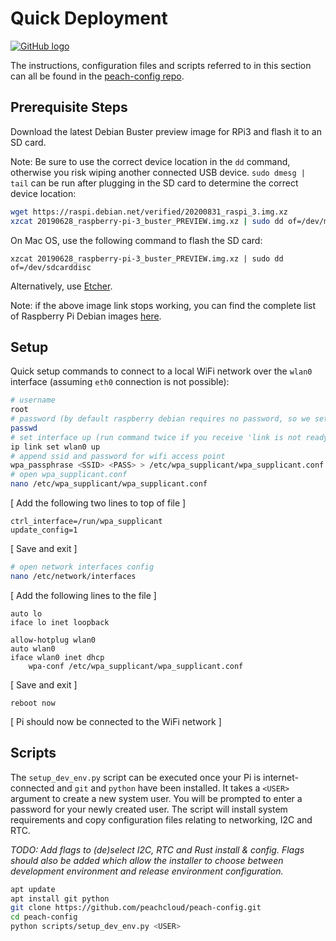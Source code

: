 # Quick Deployment

[![GitHub logo](/assets/github_logo.png "peach-config GitHub repository")](https://github.com/peachcloud/peach-config)

The instructions, configuration files and scripts referred to in this section can all be found in the [peach-config repo](https://github.com/peachcloud/peach-config).

## Prerequisite Steps

Download the latest Debian Buster preview image for RPi3 and flash it to an SD card.

Note: Be sure to use the correct device location in the `dd` command, otherwise you risk wiping another connected USB device. `sudo dmesg | tail` can be run after plugging in the SD card to determine the correct device location:

```bash
wget https://raspi.debian.net/verified/20200831_raspi_3.img.xz
xzcat 20190628_raspberry-pi-3_buster_PREVIEW.img.xz | sudo dd of=/dev/mmcblk0 bs=64k oflag=dsync status=progress
```

On Mac OS, use the following command to flash the SD card:

`xzcat 20190628_raspberry-pi-3_buster_PREVIEW.img.xz | sudo dd of=/dev/sdcarddisc`

Alternatively, use [Etcher](https://www.balena.io/etcher/).

Note: if the above image link stops working, you can find the complete list of Raspberry Pi Debian images [here](https://raspi.debian.net/tested-images/).

## Setup

Quick setup commands to connect to a local WiFi network over the `wlan0` interface (assuming `eth0` connection is not possible):

```bash
# username
root
# password (by default raspberry debian requires no password, so we set the password for root here)
passwd
# set interface up (run command twice if you receive 'link is not ready' error on first try)
ip link set wlan0 up
# append ssid and password for wifi access point
wpa_passphrase <SSID> <PASS> > /etc/wpa_supplicant/wpa_supplicant.conf
# open wpa_supplicant.conf
nano /etc/wpa_supplicant/wpa_supplicant.conf
```

[ Add the following two lines to top of file ]

```plaintext
ctrl_interface=/run/wpa_supplicant
update_config=1
```

[ Save and exit ]

```bash
# open network interfaces config
nano /etc/network/interfaces
```

[ Add the following lines to the file ]

```plaintext
auto lo
iface lo inet loopback

allow-hotplug wlan0
auto wlan0
iface wlan0 inet dhcp
    wpa-conf /etc/wpa_supplicant/wpa_supplicant.conf
```

[ Save and exit ]

`reboot now`

[ Pi should now be connected to the WiFi network ]

## Scripts

The `setup_dev_env.py` script can be executed once your Pi is internet-connected and `git` and `python` have been installed. It takes a `<USER>` argument to create a new system user. You will be prompted to enter a password for your newly created user. The script will install system requirements and copy configuration files relating to networking, I2C and RTC.

_TODO: Add flags to (de)select I2C, RTC and Rust install & config. Flags should also be added which allow the installer to choose between development environment and release environment configuration._

```bash
apt update
apt install git python
git clone https://github.com/peachcloud/peach-config.git
cd peach-config
python scripts/setup_dev_env.py <USER>
```

